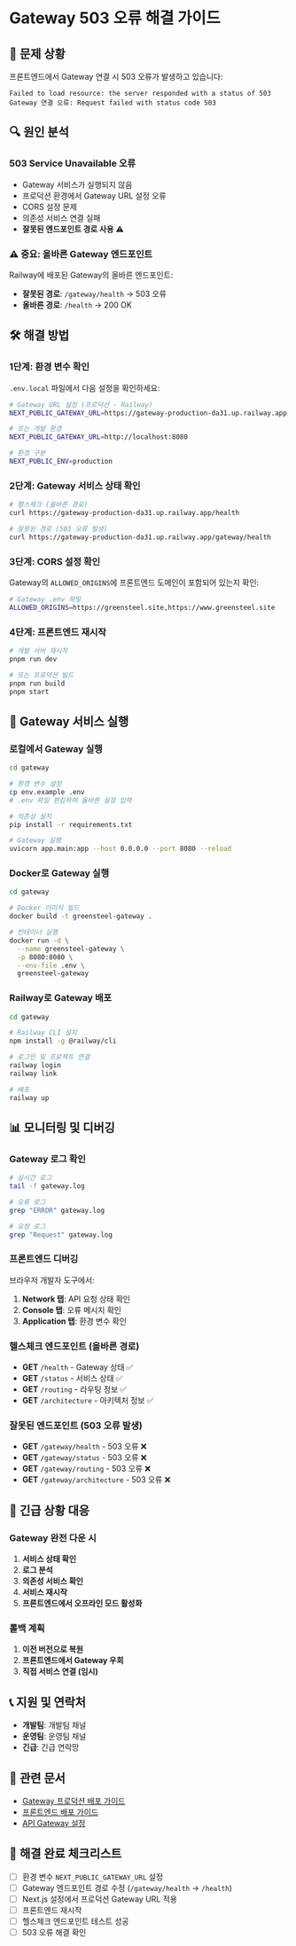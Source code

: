 # Gateway 503 오류 해결 가이드

## 🚨 **문제 상황**

프론트엔드에서 Gateway 연결 시 503 오류가 발생하고 있습니다:

```
Failed to load resource: the server responded with a status of 503
Gateway 연결 오류: Request failed with status code 503
```

## 🔍 **원인 분석**

### **503 Service Unavailable 오류**

- Gateway 서비스가 실행되지 않음
- 프로덕션 환경에서 Gateway URL 설정 오류
- CORS 설정 문제
- 의존성 서비스 연결 실패
- **잘못된 엔드포인트 경로 사용** ⚠️

### **⚠️ 중요: 올바른 Gateway 엔드포인트**

Railway에 배포된 Gateway의 올바른 엔드포인트:

- **잘못된 경로**: `/gateway/health` → 503 오류
- **올바른 경로**: `/health` → 200 OK

## 🛠️ **해결 방법**

### **1단계: 환경 변수 확인**

`.env.local` 파일에서 다음 설정을 확인하세요:

```bash
# Gateway URL 설정 (프로덕션 - Railway)
NEXT_PUBLIC_GATEWAY_URL=https://gateway-production-da31.up.railway.app

# 또는 개발 환경
NEXT_PUBLIC_GATEWAY_URL=http://localhost:8080

# 환경 구분
NEXT_PUBLIC_ENV=production
```

### **2단계: Gateway 서비스 상태 확인**

```bash
# 헬스체크 (올바른 경로)
curl https://gateway-production-da31.up.railway.app/health

# 잘못된 경로 (503 오류 발생)
curl https://gateway-production-da31.up.railway.app/gateway/health
```

### **3단계: CORS 설정 확인**

Gateway의 `ALLOWED_ORIGINS`에 프론트엔드 도메인이 포함되어 있는지 확인:

```bash
# Gateway .env 파일
ALLOWED_ORIGINS=https://greensteel.site,https://www.greensteel.site
```

### **4단계: 프론트엔드 재시작**

```bash
# 개발 서버 재시작
pnpm run dev

# 또는 프로덕션 빌드
pnpm run build
pnpm start
```

## 🔧 **Gateway 서비스 실행**

### **로컬에서 Gateway 실행**

```bash
cd gateway

# 환경 변수 설정
cp env.example .env
# .env 파일 편집하여 올바른 설정 입력

# 의존성 설치
pip install -r requirements.txt

# Gateway 실행
uvicorn app.main:app --host 0.0.0.0 --port 8080 --reload
```

### **Docker로 Gateway 실행**

```bash
cd gateway

# Docker 이미지 빌드
docker build -t greensteel-gateway .

# 컨테이너 실행
docker run -d \
  --name greensteel-gateway \
  -p 8080:8080 \
  --env-file .env \
  greensteel-gateway
```

### **Railway로 Gateway 배포**

```bash
cd gateway

# Railway CLI 설치
npm install -g @railway/cli

# 로그인 및 프로젝트 연결
railway login
railway link

# 배포
railway up
```

## 📊 **모니터링 및 디버깅**

### **Gateway 로그 확인**

```bash
# 실시간 로그
tail -f gateway.log

# 오류 로그
grep "ERROR" gateway.log

# 요청 로그
grep "Request" gateway.log
```

### **프론트엔드 디버깅**

브라우저 개발자 도구에서:

1. **Network 탭**: API 요청 상태 확인
2. **Console 탭**: 오류 메시지 확인
3. **Application 탭**: 환경 변수 확인

### **헬스체크 엔드포인트 (올바른 경로)**

- **GET** `/health` - Gateway 상태 ✅
- **GET** `/status` - 서비스 상태 ✅
- **GET** `/routing` - 라우팅 정보 ✅
- **GET** `/architecture` - 아키텍처 정보 ✅

### **잘못된 엔드포인트 (503 오류 발생)**

- **GET** `/gateway/health` - 503 오류 ❌
- **GET** `/gateway/status` - 503 오류 ❌
- **GET** `/gateway/routing` - 503 오류 ❌
- **GET** `/gateway/architecture` - 503 오류 ❌

## 🚨 **긴급 상황 대응**

### **Gateway 완전 다운 시**

1. **서비스 상태 확인**
2. **로그 분석**
3. **의존성 서비스 확인**
4. **서비스 재시작**
5. **프론트엔드에서 오프라인 모드 활성화**

### **롤백 계획**

1. **이전 버전으로 복원**
2. **프론트엔드에서 Gateway 우회**
3. **직접 서비스 연결 (임시)**

## 📞 **지원 및 연락처**

- **개발팀**: 개발팀 채널
- **운영팀**: 운영팀 채널
- **긴급**: 긴급 연락망

## 🔗 **관련 문서**

- [Gateway 프로덕션 배포 가이드](../gateway/PRODUCTION_DEPLOYMENT.md)
- [프론트엔드 배포 가이드](DEPLOYMENT.md)
- [API Gateway 설정](GATEWAY_SETUP.md)

## 🎯 **해결 완료 체크리스트**

- [ ] 환경 변수 `NEXT_PUBLIC_GATEWAY_URL` 설정
- [ ] Gateway 엔드포인트 경로 수정 (`/gateway/health` → `/health`)
- [ ] Next.js 설정에서 프로덕션 Gateway URL 적용
- [ ] 프론트엔드 재시작
- [ ] 헬스체크 엔드포인트 테스트 성공
- [ ] 503 오류 해결 확인
